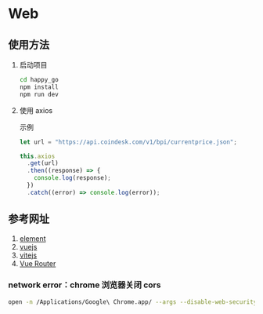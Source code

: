 # Web

## 使用方法

1. 启动项目

   ```cmd
   cd happy_go
   npm install
   npm run dev
   ```

2. 使用 axios

   示例

   ```js
   let url = "https://api.coindesk.com/v1/bpi/currentprice.json";

   this.axios
     .get(url)
     .then((response) => {
       console.log(response);
     })
     .catch((error) => console.log(error));
   ```

## 参考网址

1. [element](https://element-plus.gitee.io/zh-CN/)
2. [vuejs](https://v3.cn.vuejs.org/)
3. [vitejs](https://cn.vitejs.dev/)
4. [Vue Router](https://next.router.vuejs.org/zh/)

### network error：chrome 浏览器关闭 cors

```sh
open -n /Applications/Google\ Chrome.app/ --args --disable-web-security  --user-data-dir=/Users/用户名/MyChromeDevUserData/
```
